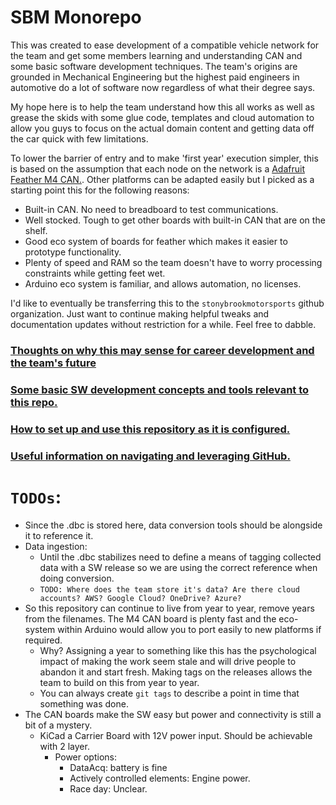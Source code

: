 # SBM Monorepo

This was created to ease development of a compatible vehicle network for the team and get some members learning and understanding CAN and some basic software development techniques. The team's origins are grounded in Mechanical Engineering but the highest paid engineers in automotive do a lot of software now regardless of what their degree says.

My hope here is to help the team understand how this all works as well as grease the skids with some glue code, templates and cloud automation to allow you guys to focus on the actual domain content and getting data off the car quick with few limitations.

To lower the barrier of entry and to make 'first year' execution simpler, this is based on the assumption that each node on the network is a [Adafruit Feather M4 CAN.](https://www.adafruit.com/product/4759). Other platforms can be adapted easily but I picked as a starting point this for the following reasons: 
- Built-in CAN. No need to breadboard to test communications.
- Well stocked. Tough to get other boards with built-in CAN that are on the shelf. 
- Good eco system of boards for feather which makes it easier to prototype functionality.
- Plenty of speed and RAM so the team doesn't have to worry processing constraints while getting feet wet.
- Arduino eco system is familiar, and allows automation, no licenses. 

I'd like to eventually be transferring this to the ```stonybrookmotorsports``` github organization. Just want to continue making helpful tweaks and documentation updates without restriction for a while. Feel free to dabble.

### [Thoughts on why this may sense for career development and the team's future](docs/vehicle_networks.md)

### [Some basic SW development concepts and tools relevant to this repo.](docs/crash_course.md)

### [How to set up and use this repository as it is configured.](docs/using_this_repo.md)

### [Useful information on navigating and leveraging GitHub.](docs/github_magic.md)


# ```TODOs```:
- Since the .dbc is stored here, data conversion tools should be alongside it to reference it.
- Data ingestion:
    - Until the .dbc stabilizes need to define a means of tagging collected data with a SW release so we are using the correct reference when doing conversion.
    - ```TODO: Where does the team store it's data? Are there cloud accounts? AWS? Google Cloud? OneDrive? Azure?```
- So this repository can continue to live from year to year, remove years from the filenames. The M4 CAN board is plenty fast and the eco-system within Arduino would allow you to port easily to new platforms if required.
    - Why? Assigning a year to something like this has the psychological impact of making the work seem stale and will drive people to abandon it and start fresh. Making tags on the releases allows the team to build on this from year to year.
    - You can always create ```git tags``` to describe a point in time that something was done.
- The CAN boards make the SW easy but power and connectivity is still a bit of a mystery.
    - KiCad a Carrier Board with 12V power input. Should be achievable with 2 layer.
        - Power options:
            - DataAcq: battery is fine
            - Actively controlled elements: Engine power.
            - Race day: Unclear.